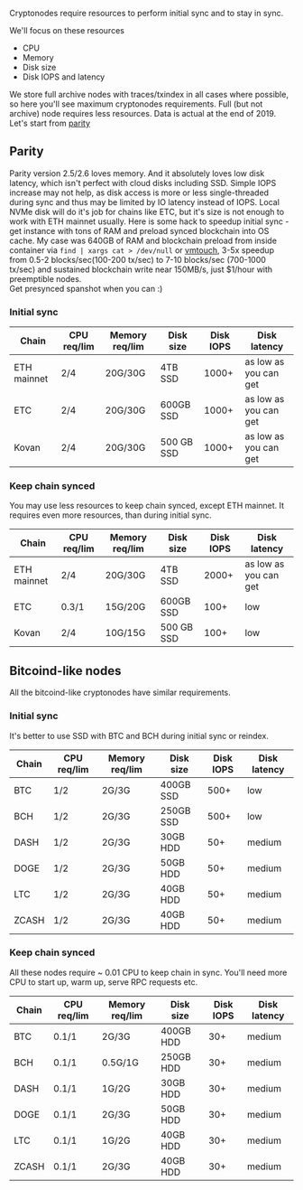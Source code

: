Cryptonodes require resources to perform initial sync and to stay in sync.
 
 We'll focus on these resources
* CPU
* Memory
* Disk size
* Disk IOPS and latency

We store full archive nodes with traces/txindex in all cases where possible, so here you'll see maximum cryptonodes requirements. Full (but not archive) node requires less resources.
Data is actual at the end of 2019. 
Let's start from [parity](https://www.parity.io/ethereum/)

## Parity
Parity version 2.5/2.6 loves memory. And it absolutely loves low disk latency, which isn't perfect with cloud disks including SSD. 
Simple IOPS increase may not help, as disk access is more or less single-threaded during sync and thus may be limited by IO latency instead of IOPS.
Local NVMe disk will do it's job for chains like ETC, but it's size is not enough to work with ETH mainnet usually. 
Here is some hack to speedup initial sync - get instance with tons of RAM and preload synced blockchain into OS cache. 
My case was 640GB of RAM and blockchain preload from inside container via `find | xargs cat > /dev/null` or [vmtouch](https://github.com/hoytech/vmtouch/), 
3-5x speedup from 0.5-2 blocks/sec(100-200 tx/sec) to 7-10 blocks/sec (700-1000 tx/sec) and sustained blockchain write near 150MB/s, just $1/hour with preemptible nodes.  
Get presynced spanshot when you can :)

### Initial sync

| Chain | CPU req/lim | Memory req/lim | Disk size | Disk IOPS | Disk latency|
|-------|-------------|----------------|-----------|-----------|-------------|
|ETH mainnet|2/4|20G/30G|4TB SSD|1000+|as low as you can get|
|ETC|2/4|20G/30G|600GB SSD|1000+|as low as you can get|
|Kovan|2/4|20G/30G|500 GB SSD|1000+|as low as you can get|

### Keep chain synced
You may use less resources to keep chain synced, except ETH mainnet. It requires even more resources, than during initial sync.

| Chain | CPU req/lim | Memory req/lim | Disk size | Disk IOPS | Disk latency|
|-------|-------------|----------------|-----------|-----------|-------------|
|ETH mainnet|2/4|20G/30G|4TB SSD|2000+|as low as you can get|
|ETC|0.3/1|15G/20G|600GB SSD|100+|low|
|Kovan|2/4|10G/15G|500 GB SSD|100+|low|

## Bitcoind-like nodes
All the bitcoind-like cryptonodes have similar requirements. 

### Initial sync
It's better to use SSD with BTC and BCH during initial sync or reindex.

| Chain | CPU req/lim | Memory req/lim | Disk size | Disk IOPS | Disk latency|
|-------|-------------|----------------|-----------|-----------|-------------|
| BTC|1/2|2G/3G|400GB SSD|500+|low|
| BCH|1/2|2G/3G|250GB SSD|500+|low|
| DASH|1/2|2G/3G|30GB HDD|50+|medium|
| DOGE|1/2|2G/3G|50GB HDD|50+|medium|
| LTC|1/2|2G/3G|40GB HDD|50+|medium|
| ZCASH|1/2|2G/3G|40GB HDD|50+|medium|

### Keep chain synced
All these nodes require ~ 0.01 CPU to keep chain in sync. You'll need more CPU to start up, warm up, serve RPC requests etc. 

| Chain | CPU req/lim | Memory req/lim | Disk size | Disk IOPS | Disk latency|
|-------|-------------|----------------|-----------|-----------|-------------|
| BTC|0.1/1|2G/3G|400GB HDD|30+|medium|
| BCH|0.1/1|0.5G/1G|250GB HDD|30+|medium|
| DASH|0.1/1|1G/2G|30GB HDD|30+|medium|
| DOGE|0.1/1|2G/3G|50GB HDD|30+|medium|
| LTC|0.1/1|1G/2G|40GB HDD|30+|medium|
| ZCASH|0.1/1|2G/3G|40GB HDD|30+|medium|
